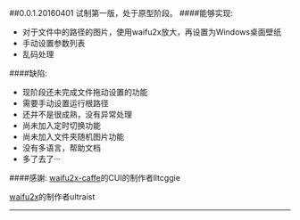 ##0.0.1.20160401
试制第一版，处于原型阶段。
####能够实现:
* 对于文件中的路径的图片，使用waifu2x放大，再设置为Windows桌面壁纸
* 手动设置参数列表
* 乱码处理

####缺陷: 
* 现阶段还未完成文件拖动设置的功能
* 需要手动设置运行根路径
* 还并不是很成熟，没有异常处理
* 尚未加入定时切换功能
* 尚未加入文件夹随机图片功能
* 没有多语言，帮助文档
* 多了去了···

####感謝:
[waifu2x-caffe](https://github.com/lltcggie/waifu2x-caffe)的CUI的制作者lltcggie

[waifu2x](https://github.com/nagadomi/waifu2x)的制作者ultraist

***